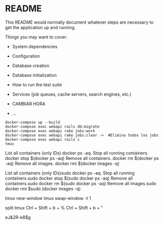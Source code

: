 # README

This README would normally document whatever steps are necessary to get the
application up and running.

Things you may want to cover:

- System dependencies

- Configuration

- Database creation

- Database initialization

- How to run the test suite

- Services (job queues, cache servers, search engines, etc.)

- CAMBIAR HORA

- ...

```
docker-compose up --build
docker-compose exec webapi rails db:migrate
docker-compose exec webapi rake jobs:work
docker-compose exec webapi rake jobs:clear ->  #Elimina todos los jobs
docker-compose exec webapi rails c
tmux
```
List all containers (only IDs) docker ps -aq.
Stop all running containers. docker stop $(docker ps -aq)
Remove all containers. docker rm $(docker ps -aq)
Remove all images. docker rmi $(docker images -q)

List all containers (only IDs)sudo docker ps -aq.
Stop all running containers.sudo docker stop $(sudo docker ps -aq)
Remove all containers.sudo docker rm $(sudo docker ps -aq)
Remove all images.sudo docker rmi $sudo (docker images -q)

tmux new-window
tmux swap-window -t 1

split tmux
Ctrl + Shift + b + %
Ctrl + Shift + b + "


eJ&2R-k8$g
